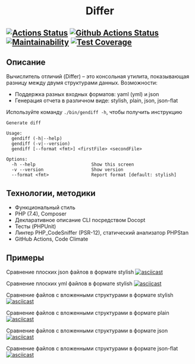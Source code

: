 <h1 align="center">Differ</h1>

[![Actions Status](https://github.com/AtamanovYS/differ/workflows/hexlet-check/badge.svg)](https://github.com/AtamanovYS/differ/actions)
[![Github Actions Status](https://github.com/AtamanovYS/differ/workflows/PHP%20CI/badge.svg)](https://github.com/AtamanovYS/differ/actions)
[![Maintainability](https://api.codeclimate.com/v1/badges/7aa6113cad34d1b55339/maintainability)](https://codeclimate.com/github/AtamanovYS/differ/maintainability)
[![Test Coverage](https://api.codeclimate.com/v1/badges/7aa6113cad34d1b55339/test_coverage)](https://codeclimate.com/github/AtamanovYS/differ/test_coverage)
------

## Описание

Вычислитель отличий (Differ) – это консольная утилита, показывающая разницу между двумя структурами данных.
Возможности:
* Поддержка разных входных форматов: yaml (yml) и json
* Генерация отчета в различном виде: stylish, plain, json, json-flat

Используйте команду `./bin/gendiff -h`, чтобы получить инструкцию
```
Generate diff

Usage:
  gendiff (-h|--help)
  gendiff (-v|--version)
  gendiff [--format <fmt>] <firstFile> <secondFile>

Options:
  -h --help                     Show this screen
  -v --version                  Show version
  --format <fmt>                Report format [default: stylish]
```

## Технологии, методики

* Функциональный стиль
* PHP (7.4), Composer
* Декларативное описание CLI посредством Docopt
* Тесты (PHPUnit)
* Линтер PHP_CodeSniffer (PSR-12), статический анализатор PHPStan
* GitHub Actions, Code Climate

## Примеры

Сравнение плоских json файлов в формате stylish
[![asciicast](https://asciinema.org/a/LUGeCy0bxKqb0k20uXPyPSYlq.svg)](https://asciinema.org/a/LUGeCy0bxKqb0k20uXPyPSYlq)

Сравнение плоских yml файлов в формате stylish
[![asciicast](https://asciinema.org/a/V70C575Xehd7c8NR75zjt3f30.svg)](https://asciinema.org/a/V70C575Xehd7c8NR75zjt3f30)

Сравнение файлов с вложенными структурами в формате stylish
[![asciicast](https://asciinema.org/a/rnZHbKoLQWl3GzONKj9wRnNGv.svg)](https://asciinema.org/a/rnZHbKoLQWl3GzONKj9wRnNGv)

Сравнение файлов с вложенными структурами в формате plain
[![asciicast](https://asciinema.org/a/h0Yshdmj110wb79t6AUpCTRsn.svg)](https://asciinema.org/a/h0Yshdmj110wb79t6AUpCTRsn)

Сравнение файлов с вложенными структурами в формате json
[![asciicast](https://asciinema.org/a/e9MX75cPadqnb0lsiWAVuZ13o.svg)](https://asciinema.org/a/e9MX75cPadqnb0lsiWAVuZ13o)

Сравнение файлов с вложенными структурами в формате json-flat
[![asciicast](https://asciinema.org/a/raocXqyLxNBM4399GzbOCBtSy.svg)](https://asciinema.org/a/raocXqyLxNBM4399GzbOCBtSy)